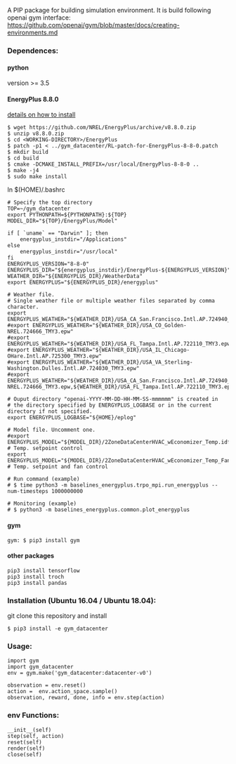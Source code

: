 A PIP package for building simulation environment. It is build following openai gym interface: https://github.com/openai/gym/blob/master/docs/creating-environments.md   

### Dependences:  
#### python  
version >= 3.5  
#### EnergyPlus 8.8.0    
[details on how to install](https://energyplus.net/quickstart#run)
```
$ wget https://github.com/NREL/EnergyPlus/archive/v8.8.0.zip    
$ unzip v8.8.0.zip  
$ cd <WORKING-DIRECTORY>/EnergyPlus  
$ patch -p1 < ../gym_datacenter/RL-patch-for-EnergyPlus-8-8-0.patch  
$ mkdir build   
$ cd build   
$ cmake -DCMAKE_INSTALL_PREFIX=/usr/local/EnergyPlus-8-8-0 ..  
$ make -j4  
$ sudo make install  
```
In $(HOME)/.bashrc
```
# Specify the top directory
TOP=~/gym_datacenter
export PYTHONPATH=${PYTHONPATH}:${TOP}
MODEL_DIR="${TOP}/EnergyPlus/Model"

if [ `uname` == "Darwin" ]; then
	energyplus_instdir="/Applications"
else
	energyplus_instdir="/usr/local"
fi
ENERGYPLUS_VERSION="8-8-0"
ENERGYPLUS_DIR="${energyplus_instdir}/EnergyPlus-${ENERGYPLUS_VERSION}"
WEATHER_DIR="${ENERGYPLUS_DIR}/WeatherData"
export ENERGYPLUS="${ENERGYPLUS_DIR}/energyplus"

# Weather file.
# Single weather file or multiple weather files separated by comma character.
export ENERGYPLUS_WEATHER="${WEATHER_DIR}/USA_CA_San.Francisco.Intl.AP.724940_TMY3.epw"
#export ENERGYPLUS_WEATHER="${WEATHER_DIR}/USA_CO_Golden-NREL.724666_TMY3.epw"
#export ENERGYPLUS_WEATHER="${WEATHER_DIR}/USA_FL_Tampa.Intl.AP.722110_TMY3.epw"
#export ENERGYPLUS_WEATHER="${WEATHER_DIR}/USA_IL_Chicago-OHare.Intl.AP.725300_TMY3.epw"
#export ENERGYPLUS_WEATHER="${WEATHER_DIR}/USA_VA_Sterling-Washington.Dulles.Intl.AP.724030_TMY3.epw"
#export ENERGYPLUS_WEATHER="${WEATHER_DIR}/USA_CA_San.Francisco.Intl.AP.724940_TMY3.epw,${WEATHER_DIR}/USA_CO_Golden-NREL.724666_TMY3.epw,${WEATHER_DIR}/USA_FL_Tampa.Intl.AP.722110_TMY3.epw"

# Ouput directory "openai-YYYY-MM-DD-HH-MM-SS-mmmmmm" is created in
# the directory specified by ENERGYPLUS_LOGBASE or in the current directory if not specified.
export ENERGYPLUS_LOGBASE="${HOME}/eplog"

# Model file. Uncomment one.
#export ENERGYPLUS_MODEL="${MODEL_DIR}/2ZoneDataCenterHVAC_wEconomizer_Temp.idf"     # Temp. setpoint control
export ENERGYPLUS_MODEL="${MODEL_DIR}/2ZoneDataCenterHVAC_wEconomizer_Temp_Fan.idf" # Temp. setpoint and fan control

# Run command (example)
# $ time python3 -m baselines_energyplus.trpo_mpi.run_energyplus --num-timesteps 1000000000

# Monitoring (example)
# $ python3 -m baselines_energyplus.common.plot_energyplus
```

#### gym  
```
gym: $ pip3 install gym  
```
#### other packages
```
pip3 install tensorflow  
pip3 install troch  
pip3 install pandas 
```

### Installation (Ubuntu 16.04 / Ubuntu 18.04):  
git clone this repository and install  
```
$ pip3 install -e gym_datacenter  
```
### Usage:
```
import gym
import gym_datacenter
env = gym.make('gym_datacenter:datacenter-v0')  

observation = env.reset()  
action =  env.action_space.sample()   
observation, reward, done, info = env.step(action)  
```
### env Functions:  
```
__init__(self)  
step(self, action)  
reset(self)  
render(self)  
close(self)  
```
